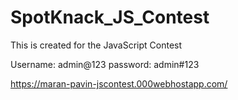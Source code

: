 # SpotKnack_JS_Contest
This is created for the JavaScript Contest

Username: admin@123
password: admin#123

https://maran-pavin-jscontest.000webhostapp.com/

